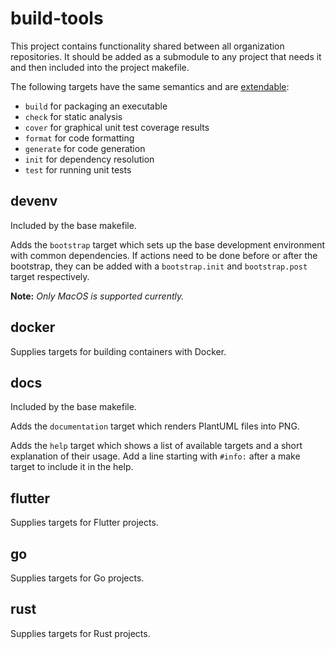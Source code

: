 # build-tools

This project contains functionality shared between all organization repositories.
It should be added as a submodule to any project that needs it and then included into the project makefile.

The following targets have the same semantics and are [extendable](https://www.gnu.org/software/make/manual/html_node/Double_002dColon.html):
- `build` for packaging an executable
- `check` for static analysis
- `cover` for graphical unit test coverage results
- `format` for code formatting
- `generate` for code generation
- `init` for dependency resolution
- `test` for running unit tests

## devenv

Included by the base makefile.

Adds the `bootstrap` target which sets up the base development environment with common dependencies.
If actions need to be done before or after the bootstrap, they can be added with a `bootstrap.init` and `bootstrap.post` target respectively.

**Note:** *Only MacOS is supported currently.*

## docker

Supplies targets for building containers with Docker.

## docs

Included by the base makefile.

Adds the `documentation` target which renders PlantUML files into PNG.

Adds the `help` target which shows a list of available targets and a short explanation of their usage.
Add a line starting with `#info:` after a make target to include it in the help.

## flutter

Supplies targets for Flutter projects.

## go

Supplies targets for Go projects.

## rust

Supplies targets for Rust projects.
